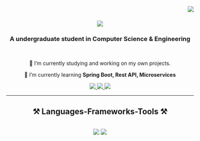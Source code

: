 <img align="right" src="https://visitor-badge.laobi.icu/badge?page_id=IamRishavDas.IamRishavDas" />

<h1 align="center">
    <img src="https://readme-typing-svg.herokuapp.com/?font=Righteous&size=35&center=true&vCenter=true&width=500&height=70&duration=4000&lines=Hi+There!+👋;+I'm+Rishav+Das!;" />
</h1>

<h3 align="center">A undergraduate student in Computer Science & Engineering</h3>

<br/>

<div align="center">
 
 🔭 I’m currently studying and working on my own projects.
 
 🌱 I’m currently learning **Spring Boot, Rest API, Microservices**

 </div>
 
<div align="center"> 
  <a href="mailto:iamrishavdas@gmail.com">
    <img src="https://img.shields.io/badge/Gmail-333333?style=for-the-badge&logo=gmail&logoColor=red" />
  </a>
  <a href="https://www.linkedin.com/in/rishav-das-356893284/" target="_blank">
    <img src="https://img.shields.io/badge/LinkedIn-0077B5?style=for-the-badge&logo=linkedin&logoColor=white" target="_blank" />
  </a>
  <a href="https://github.com/IamRishavDas?tab=repositories" target="_blank">
     <img src="https://img.shields.io/badge/Portfolio-FF5722?style=for-the-badge&logo=todoist&logoColor=white" target="_blank" /> <!-- sqlite, safari, google-chrome are other good icon options -->
  </a>
</div>

 <hr/>
 
<h2 align="center">⚒️ Languages-Frameworks-Tools ⚒️</h2>
<br/>
<div align="center">
    <img src="https://skillicons.dev/icons?i=java,c,javascript,python,html,css,github,git" />
    <img src="https://skillicons.dev/icons?i=vscode,spring,mysql,mongodb,eclipse" /><br>
</div>

<!-- <br/>
<hr/>

<div align="center">
  <h2> My Contributions </h2>
  <br>
  <img alt="snake eating my contributions" src="https://raw.githubusercontent.com/IamRishavDas/IamRishavDas/output/github-contribution-grid-snake.svg" />
  
  <br/><br/><br/>
</div>

<hr/>

<h2 align="center">⚡ Stats ⚡</h2>
<br>
<div align=center>
  <img width=390 src="https://github-readme-streak-stats-IamRishavDas.vercel.app/?user=IamRishavDas&count_private=true&theme=react&border_radius=10" alt="streak stats"/>
  <img width=390 src="https://github-readme-stats-IamRishavDas.vercel.app/api?username=IamRishavDas&count_private=true&show_icons=true&theme=react&rank_icon=github&border_radius=10" alt="readme stats" />
  <br/>
  <img width=325 align="center" src="https://github-readme-stats-IamRishavDas.vercel.app/api/top-langs/?username=IamRishavDas&hide=HTML&langs_count=8&layout=compact&theme=react&border_radius=10&size_weight=0.5&count_weight=0.5&exclude_repo=github-readme-stats" alt="top langs" />
</div>

<br/><br/>

<hr/> -->

<!-- <br/>

<div align="center">
<a href='https://ko-fi.com/V7V4RAK9C' target='_blank'><img height='64' style='border:0px;height:64px;' src='https://storage.ko-fi.com/cdn/kofi1.png?v=3' border='0' alt='Buy Me a Coffee at ko-fi.com' /></a>
</div>

<br/> -->
